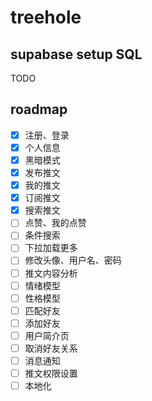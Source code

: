 # treehole

## supabase setup SQL

TODO

## roadmap

- [x] 注册、登录
- [x] 个人信息
- [x] 黑暗模式
- [x] 发布推文
- [x] 我的推文
- [x] 订阅推文
- [x] 搜索推文
- [ ] 点赞、我的点赞
- [ ] 条件搜索
- [ ] 下拉加载更多
- [ ] 修改头像、用户名、密码
- [ ] 推文内容分析
- [ ] 情绪模型
- [ ] 性格模型
- [ ] 匹配好友
- [ ] 添加好友
- [ ] 用户简介页
- [ ] 取消好友关系
- [ ] 消息通知
- [ ] 推文权限设置
- [ ] 本地化
